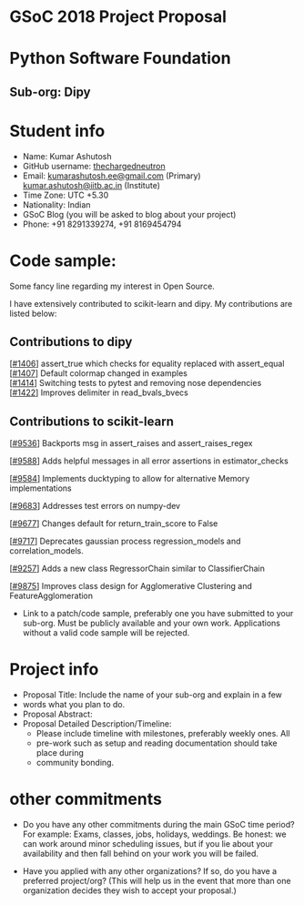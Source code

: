 
# GSoC 2018 Project Proposal
# Python Software Foundation
## Sub-org: Dipy

# Student info
* Name:  Kumar Ashutosh
* GitHub username:  [thechargedneutron](https://github.com/thechargedneutron)
* Email: kumarashutosh.ee@gmail.com (Primary)  
         kumar.ashutosh@iitb.ac.in (Institute)
* Time Zone:  UTC +5.30
* Nationality: Indian
* GSoC Blog (you will be asked to blog about your project)
* Phone: +91 8291339274, +91 8169454794

# Code sample:
Some fancy line regarding my interest in Open Source.

I have extensively contributed to scikit-learn and dipy. My contributions are listed below:  
## Contributions to dipy  
[[#1406](https://github.com/nipy/dipy/pull/1406)] assert_true which checks for equality replaced with assert_equal  
[[#1407](https://github.com/nipy/dipy/pull/1407)] Default colormap changed in examples  
[[#1414](https://github.com/nipy/dipy/pull/1414)] Switching tests to pytest and removing nose dependencies  
[[#1422](https://github.com/nipy/dipy/pull/1422)] Improves delimiter in read_bvals_bvecs  

## Contributions to scikit-learn
[[#9536](https://github.com/scikit-learn/scikit-learn/pull/9536)] Backports msg in assert\_raises and assert\_raises\_regex

[[#9588](https://github.com/scikit-learn/scikit-learn/pull/9588)] Adds helpful messages in all error assertions in estimator\_checks

[[#9584](https://github.com/scikit-learn/scikit-learn/pull/9584)] Implements ducktyping to allow for alternative Memory implementations

[[#9683](https://github.com/scikit-learn/scikit-learn/pull/9683)] Addresses test errors on numpy-dev

[[#9677](https://github.com/scikit-learn/scikit-learn/pull/9677)] Changes default for return\_train\_score to False

[[#9717](https://github.com/scikit-learn/scikit-learn/pull/9717)] Deprecates gaussian process regression\_models and correlation\_models.

[[#9257](https://github.com/scikit-learn/scikit-learn/pull/9257)] Adds a new class RegressorChain similar to ClassifierChain

[[#9875](https://github.com/scikit-learn/scikit-learn/pull/9875)] Improves class design for Agglomerative Clustering and FeatureAgglomeration

* Link to a patch/code sample, preferably one you have submitted to your sub-org. Must be publicly available and your own work. Applications without a valid code sample will be rejected.

# Project info
* Proposal Title:  Include the name of your sub-org and explain in a few
* words what you plan to do.
* Proposal Abstract:
* Proposal Detailed Description/Timeline:
  * Please include timeline with milestones, preferably weekly ones. All
  * pre-work such as setup and reading documentation should take place during
  * community bonding.

# other commitments
* Do you have any other commitments during the main GSoC time period? For
example: Exams, classes, jobs, holidays, weddings. Be honest: we can work
around minor scheduling issues, but if you lie about your availability and
then fall behind on your work you will be failed.

* Have you applied with any other organizations? If so, do you have a preferred
project/org? (This will help us in the event that more than one organization
decides they wish to accept your proposal.)
